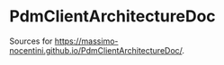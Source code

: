 # PdmClientArchitectureDoc

Sources for https://massimo-nocentini.github.io/PdmClientArchitectureDoc/.
